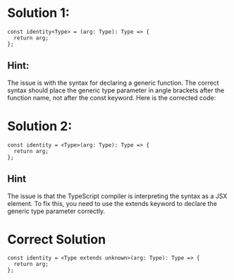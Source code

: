 # Solution 1:

```
const identity<Type> = (arg: Type): Type => {
  return arg;
};
```

## Hint:

The issue is with the syntax for declaring a generic function. The correct syntax should place the generic type parameter in angle brackets after the function name, not after the const keyword. Here is the corrected code:

# Solution 2:

```
const identity = <Type>(arg: Type): Type => {
  return arg;
};
```

## Hint

The issue is that the TypeScript compiler is interpreting the <Type> syntax as a JSX element. To fix this, you need to use the extends keyword to declare the generic type parameter correctly.

# Correct Solution

```
const identity = <Type extends unknown>(arg: Type): Type => {
  return arg;
};
```
